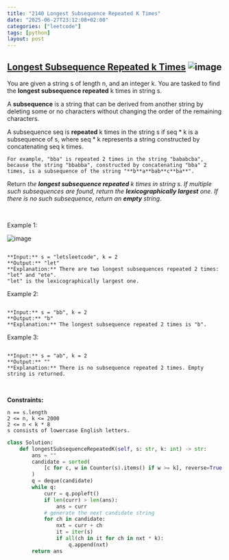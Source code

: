 ```yaml
---
title: "2140 Longest Subsequence Repeated K Times"
date: "2025-06-27T23:12:08+02:00"
categories: ["leetcode"]
tags: [python]
layout: post
---
```


## [Longest Subsequence Repeated k Times](https://leetcode.com/problems/longest-subsequence-repeated-k-times) ![image](https://img.shields.io/badge/Difficulty-Hard-red)

You are given a string s of length n, and an integer k. You are tasked to find the **longest subsequence repeated** k times in string s.

A **subsequence** is a string that can be derived from another string by deleting some or no characters without changing the order of the remaining characters.

A subsequence seq is **repeated** k times in the string s if seq * k is a subsequence of s, where seq * k represents a string constructed by concatenating seq k times.

	For example, "bba" is repeated 2 times in the string "bababcba", because the string "bbabba", constructed by concatenating "bba" 2 times, is a subsequence of the string "**b**a**bab**c**ba**".

Return *the **longest subsequence repeated** *k* times in string *s*. If multiple such subsequences are found, return the **lexicographically largest** one. If there is no such subsequence, return an **empty** string*.

 

Example 1:

![image](https://assets.leetcode.com/uploads/2021/08/30/longest-subsequence-repeat-k-times.png)
```

**Input:** s = "letsleetcode", k = 2
**Output:** "let"
**Explanation:** There are two longest subsequences repeated 2 times: "let" and "ete".
"let" is the lexicographically largest one.

```

Example 2:

```

**Input:** s = "bb", k = 2
**Output:** "b"
**Explanation:** The longest subsequence repeated 2 times is "b".

```

Example 3:

```

**Input:** s = "ab", k = 2
**Output:** ""
**Explanation:** There is no subsequence repeated 2 times. Empty string is returned.

```

 

**Constraints:**

	n == s.length
	2 <= n, k <= 2000
	2 <= n < k * 8
	s consists of lowercase English letters.

```python
class Solution:
    def longestSubsequenceRepeatedK(self, s: str, k: int) -> str:
        ans = ""
        candidate = sorted(
            [c for c, w in Counter(s).items() if w >= k], reverse=True
        )
        q = deque(candidate)
        while q:
            curr = q.popleft()
            if len(curr) > len(ans):
                ans = curr
            # generate the next candidate string
            for ch in candidate:
                nxt = curr + ch
                it = iter(s)
                if all(ch in it for ch in nxt * k):
                    q.append(nxt)
        return ans
```